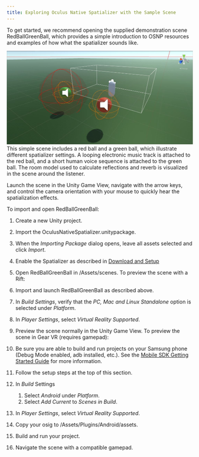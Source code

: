 ```yaml
---
title: Exploring Oculus Native Spatializer with the Sample Scene
---
```

To get started, we recommend opening the supplied demonstration scene RedBallGreenBall, which provides a simple introduction to OSNP resources and examples of how what the spatializer sounds like. 

![](/images/documentation-audiosdk-latest-concepts-ospnative-unity-scene-0.jpg)  
This simple scene includes a red ball and a green ball, which illustrate different spatializer settings. A looping electronic music track is attached to the red ball, and a short human voice sequence is attached to the green ball. The room model used to calculate reflections and reverb is visualized in the scene around the listener.

Launch the scene in the Unity Game View, navigate with the arrow keys, and control the camera orientation with your mouse to quickly hear the spatialization effects.

To import and open RedBallGreenBall:

1. Create a new Unity project.
2. Import the OculusNativeSpatializer.unitypackage.
3. When the *Importing Package* dialog opens, leave all assets selected and click *Import*.
4. Enable the Spatializer as described in [Download and Setup](/documentation/audiosdk/latest/concepts/ospnative-unity-req-setup/)
5. Open RedBallGreenBall in /Assets/scenes. 
To preview the scene with a Rift:

1. Import and launch RedBallGreenBall as described above.
2. In *Build Settings*, verify that the *PC, Mac and Linux Standalone* option is selected under *Platform*.
3. In *Player Settings*, select *Virtual Reality Supported*. 
4. Preview the scene normally in the Unity Game View. 
To preview the scene in Gear VR (requires gamepad):

1. Be sure you are able to build and run projects on your Samsung phone (Debug Mode enabled, adb installed, etc.). See the [Mobile SDK Getting Started Guide](/documentation/mobilesdk/latest/concepts/book-intro/) for more information. 
2. Follow the setup steps at the top of this section. 
3. In *Build* Settings 
	1. Select *Android* under *Platform*.
	2. Select *Add Current* to *Scenes in Build*.
	
4. In *Player Settings*, select *Virtual Reality Supported*.
5. Copy your osig to <unity-project>/Assets/Plugins/Android/assets.
6. Build and run your project. 
7. Navigate the scene with a compatible gamepad.
